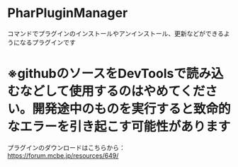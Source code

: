 # PharPluginManager
コマンドでプラグインのインストールやアンインストール、更新などができるようになるプラグインです
# ※githubのソースをDevToolsで読み込むなどして使用するのはやめてください。開発途中のものを実行すると致命的なエラーを引き起こす可能性があります

プラグインのダウンロードはこちらから：
https://forum.mcbe.jp/resources/649/
